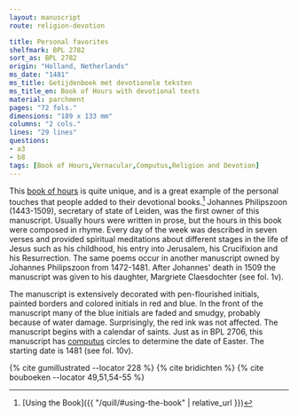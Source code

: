 ```yaml
---
layout: manuscript
route: religion-devotion

title: Personal favorites
shelfmark: BPL 2782
sort_as: BPL 2782
origin: "Holland, Netherlands"
ms_date: "1481"
ms_title: Getijdenboek met devotionele teksten
ms_title_en: Book of Hours with devotional texts
material: parchment
pages: "72 fols."
dimensions: "189 x 133 mm"
columns: "2 cols."
lines: "29 lines"
questions:
- a3
- b8
tags: [Book of Hours,Vernacular,Computus,Religion and Devotion]
---
```


This [book of hours](https://en.wikipedia.org/wiki/Book_of_hours) is
quite unique, and is a great example of the personal touches that people
added to their devotional books.[^1] Johannes Philipszoon (1443-1509),
secretary of state of Leiden, was the first owner of this manuscript.
Usually hours were written in prose, but the hours in this book were
composed in rhyme. Every day of the week was described in seven verses
and provided spiritual meditations about different stages in the life of
Jesus such as his childhood, his entry into Jerusalem, his Crucifixion
and his Resurrection. The same poems occur in another manuscript owned
by Johannes Philipszoon from 1472-1481. After Johannes' death in 1509
the manuscript was given to his daughter, Margriete Claesdochter (see
fol. <span data-fol="1v" class="fref">1v</span>).

The manuscript is extensively decorated with pen-flourished initials,
painted borders and colored initials in red and blue. In the front of
the manuscript many of the blue initials are faded and smudgy, probably
because of water damage. Surprisingly, the red ink was not affected. The
manuscript begins with a calendar of saints. Just as in BPL 2706, this
manuscript has [computus](https://en.wikipedia.org/wiki/Computus)
circles to determine the date of Easter. The starting date is 1481 (see
fol. <span data-fol="10v" class="fref">10v</span>).

[^1]: [Using the Book]({{ "/quill/#using-the-book" | relative_url }})

{% cite gumillustrated --locator 228 %}
{% cite bridichten %}
{% cite bouboeken --locator 49,51,54-55 %}